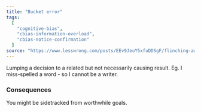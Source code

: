 ```yaml
---
title: "Bucket error"
tags:
  [
    "cognitive-bias",
    "cbias-information-overload",
    "cbias-notice-confirmation"
  ]
source: "https://www.lesswrong.com/posts/EEv9JeuY5xfuDDSgF/flinching-away-from-truth-is-often-about-protecting-the"
---
```


Lumping a decision to a related but not necessarily causing result. Eg. I miss-spelled a word - so I cannot be a writer.

### Consequences

You might be sidetracked from worthwhile goals.



